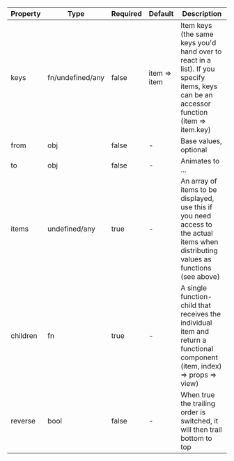 | Property | Type             | Required | Default      | Description                                                                                                                             |
|----------|------------------|----------|--------------|-----------------------------------------------------------------------------------------------------------------------------------------|
| keys     | fn/undefined/any | false    | item => item | Item keys (the same keys you'd hand over to react in a list). If you specify items, keys can be an accessor function (item => item.key) |
| from     | obj              | false    | -            | Base values, optional                                                                                                                   |
| to       | obj              | false    | -            | Animates to ...                                                                                                                         |
| items    | undefined/any    | true     | -            | An array of items to be displayed, use this if you need access to the actual items when distributing values as functions (see above)    |
| children | fn               | true     | -            | A single function-child that receives the individual item and return a functional component (item, index) => props => view)             |
| reverse  | bool             | false    | -            | When true the trailing order is switched, it will then trail bottom to top                                                              |